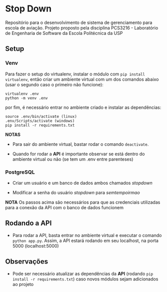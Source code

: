# Stop Down

Repositório para o desenvolvimento de sistema de gerenciamento para escola de aviação. Projeto proposto pela disciplina PCS3216 - Laboratório de Engenharia de Software da Escola Politécnica da USP

## Setup

### Venv

Para fazer o setup do virtualenv, instalar o módulo com `pip install virtualenv`, então criar um ambiente virtual com um dos comandos abaixo (usar o segundo caso o primeiro não funcione):

```{bash}
virtualenv .env
python -m venv .env
```

por fim, é necessário entrar no ambiente criado e instalar as dependências:

```{bash}
source .env/bin/activate (linux)
.env/Scripts/activate (windows)
pip install -r requirements.txt
```

**NOTAS** 

- Para sair do ambiente virtual, bastar rodar o comando `deactivate`.

- Quando for rodar a **API** é importante observar se está dentro do ambiente virtual ou não (se tem um .env entre parenteses)

### PostgreSQL

- Criar um usuário e um banco de dados ambos chamados *stopdown*

- Modificar a senha do usuário *stopdown* para *semtempoirmao*

**NOTA** Os passos acima são necessários para que as credenciais utilizadas para a conexão da API com o banco de dados funcionem

## Rodando a API

- Para rodar a API, basta entrar no ambiente virtual e executar o comando `python app.py`. Assim, a API estará rodando em seu localhost, na porta 5000 (localhost:5000)

## Observações

- Pode ser necessário atualizar as dependências da **API** (rodando `pip install -r requirements.txt`) caso novos módulos sejam adicionados ao projeto